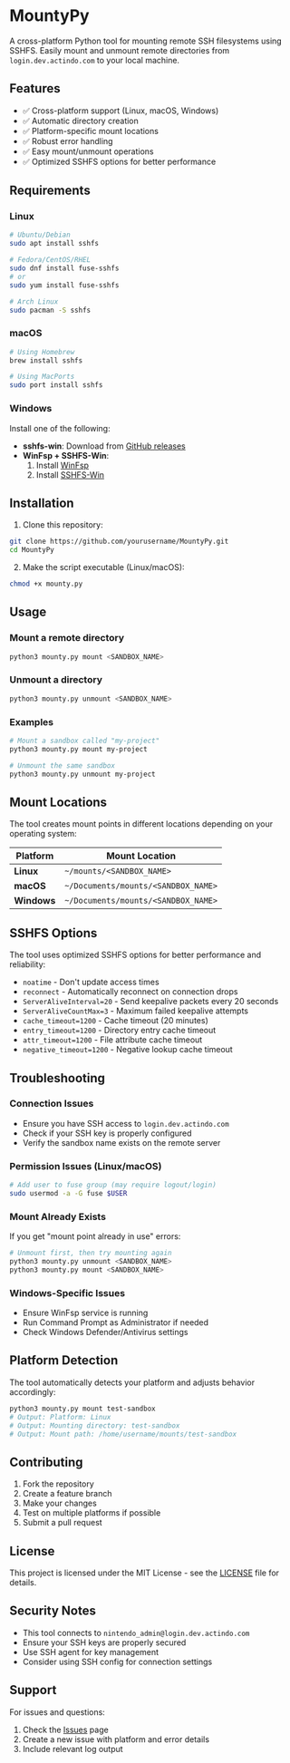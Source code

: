 # MountyPy

A cross-platform Python tool for mounting remote SSH filesystems using SSHFS. Easily mount and unmount remote directories from `login.dev.actindo.com` to your local machine.

## Features

- ✅ Cross-platform support (Linux, macOS, Windows)
- ✅ Automatic directory creation
- ✅ Platform-specific mount locations
- ✅ Robust error handling
- ✅ Easy mount/unmount operations
- ✅ Optimized SSHFS options for better performance

## Requirements

### Linux
```bash
# Ubuntu/Debian
sudo apt install sshfs

# Fedora/CentOS/RHEL
sudo dnf install fuse-sshfs
# or
sudo yum install fuse-sshfs

# Arch Linux
sudo pacman -S sshfs
```

### macOS
```bash
# Using Homebrew
brew install sshfs

# Using MacPorts
sudo port install sshfs
```

### Windows
Install one of the following:
- **sshfs-win**: Download from [GitHub releases](https://github.com/winfsp/sshfs-win/releases)
- **WinFsp + SSHFS-Win**: 
  1. Install [WinFsp](https://winfsp.dev/rel/)
  2. Install [SSHFS-Win](https://github.com/winfsp/sshfs-win/releases)

## Installation

1. Clone this repository:
```bash
git clone https://github.com/yourusername/MountyPy.git
cd MountyPy
```

2. Make the script executable (Linux/macOS):
```bash
chmod +x mounty.py
```

## Usage

### Mount a remote directory
```bash
python3 mounty.py mount <SANDBOX_NAME>
```

### Unmount a directory
```bash
python3 mounty.py unmount <SANDBOX_NAME>
```

### Examples
```bash
# Mount a sandbox called "my-project"
python3 mounty.py mount my-project

# Unmount the same sandbox
python3 mounty.py unmount my-project
```

## Mount Locations

The tool creates mount points in different locations depending on your operating system:

| Platform | Mount Location |
|----------|----------------|
| **Linux** | `~/mounts/<SANDBOX_NAME>` |
| **macOS** | `~/Documents/mounts/<SANDBOX_NAME>` |
| **Windows** | `~/Documents/mounts/<SANDBOX_NAME>` |

## SSHFS Options

The tool uses optimized SSHFS options for better performance and reliability:

- `noatime` - Don't update access times
- `reconnect` - Automatically reconnect on connection drops
- `ServerAliveInterval=20` - Send keepalive packets every 20 seconds
- `ServerAliveCountMax=3` - Maximum failed keepalive attempts
- `cache_timeout=1200` - Cache timeout (20 minutes)
- `entry_timeout=1200` - Directory entry cache timeout
- `attr_timeout=1200` - File attribute cache timeout
- `negative_timeout=1200` - Negative lookup cache timeout

## Troubleshooting

### Connection Issues
- Ensure you have SSH access to `login.dev.actindo.com`
- Check if your SSH key is properly configured
- Verify the sandbox name exists on the remote server

### Permission Issues (Linux/macOS)
```bash
# Add user to fuse group (may require logout/login)
sudo usermod -a -G fuse $USER
```

### Mount Already Exists
If you get "mount point already in use" errors:
```bash
# Unmount first, then try mounting again
python3 mounty.py unmount <SANDBOX_NAME>
python3 mounty.py mount <SANDBOX_NAME>
```

### Windows-Specific Issues
- Ensure WinFsp service is running
- Run Command Prompt as Administrator if needed
- Check Windows Defender/Antivirus settings

## Platform Detection

The tool automatically detects your platform and adjusts behavior accordingly:

```bash
python3 mounty.py mount test-sandbox
# Output: Platform: Linux
# Output: Mounting directory: test-sandbox
# Output: Mount path: /home/username/mounts/test-sandbox
```

## Contributing

1. Fork the repository
2. Create a feature branch
3. Make your changes
4. Test on multiple platforms if possible
5. Submit a pull request

## License

This project is licensed under the MIT License - see the [LICENSE](LICENSE) file for details.

## Security Notes

- This tool connects to `nintendo_admin@login.dev.actindo.com`
- Ensure your SSH keys are properly secured
- Use SSH agent for key management
- Consider using SSH config for connection settings

## Support

For issues and questions:
1. Check the [Issues](https://github.com/yourusername/MountyPy/issues) page
2. Create a new issue with platform and error details
3. Include relevant log output 